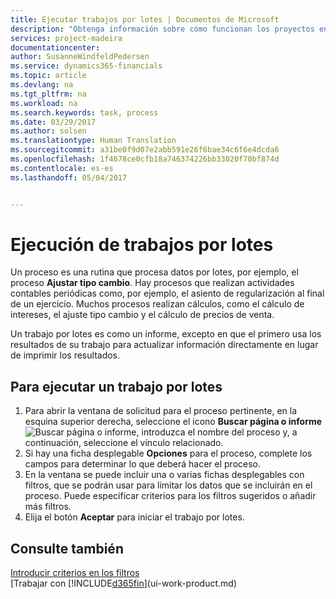 ```yaml
---
title: Ejecutar trabajos por lotes | Documentos de Microsoft
description: "Obtenga información sobre cómo funcionan los proyectos en Dynamics 365 for Financials."
services: project-madeira
documentationcenter: 
author: SusanneWindfeldPedersen
ms.service: dynamics365-financials
ms.topic: article
ms.devlang: na
ms.tgt_pltfrm: na
ms.workload: na
ms.search.keywords: task, process
ms.date: 03/29/2017
ms.author: solsen
ms.translationtype: Human Translation
ms.sourcegitcommit: a31be0f9d07e2abb591e26f6bae34c6f6e4dcda6
ms.openlocfilehash: 1f4678ce0cfb18a746374226bb33020f70bf874d
ms.contentlocale: es-es
ms.lasthandoff: 05/04/2017


---
```

# <a name="how-to-run-batch-jobs"></a>Ejecución de trabajos por lotes
Un proceso es una rutina que procesa datos por lotes, por ejemplo, el proceso **Ajustar tipo cambio**. Hay procesos que realizan actividades contables periódicas como, por ejemplo, el asiento de regularización al final de un ejercicio. Muchos procesos realizan cálculos, como el cálculo de intereses, el ajuste tipo cambio y el cálculo de precios de venta.

Un trabajo por lotes es como un informe, excepto en que el primero usa los resultados de su trabajo para actualizar información directamente en lugar de imprimir los resultados.

## <a name="to-run-a-batch-job"></a>Para ejecutar un trabajo por lotes
1. Para abrir la ventana de solicitud para el proceso pertinente, en la esquina superior derecha, seleccione el icono **Buscar página o informe** ![Buscar página o informe](media/ui-search/search_small.png "Icono Buscar página o informe"), introduzca el nombre del proceso y, a continuación, seleccione el vínculo relacionado.
2. Si hay una ficha desplegable **Opciones** para el proceso, complete los campos para determinar lo que deberá hacer el proceso.
3. En la ventana se puede incluir una o varias fichas desplegables con filtros, que se podrán usar para limitar los datos que se incluirán en el proceso. Puede especificar criterios para los filtros sugeridos o añadir más filtros.
4. Elija el botón **Aceptar** para iniciar el trabajo por lotes.

## <a name="see-also"></a>Consulte también
[Introducir criterios en los filtros](ui-enter-criteria-filters.md)  
[Trabajar con [!INCLUDE[d365fin](includes/d365fin_md.md)](ui-work-product.md)

